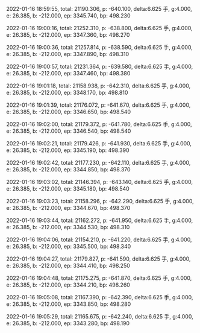 2022-01-16 18:59:55, total: 21190.306, p: -640.100, delta:6.625 手, g:4.000, e: 26.385, b: -212.000, ep: 3345.740, bp: 498.230

2022-01-16 19:00:16, total: 21252.310, p: -638.800, delta:6.625 手, g:4.000, e: 26.385, b: -212.000, ep: 3347.360, bp: 498.270

2022-01-16 19:00:36, total: 21257.814, p: -638.590, delta:6.625 手, g:4.000, e: 26.385, b: -212.000, ep: 3347.890, bp: 498.310

2022-01-16 19:00:57, total: 21231.364, p: -639.580, delta:6.625 手, g:4.000, e: 26.385, b: -212.000, ep: 3347.460, bp: 498.380

2022-01-16 19:01:18, total: 21158.938, p: -642.310, delta:6.625 手, g:4.000, e: 26.385, b: -212.000, ep: 3348.170, bp: 498.810

2022-01-16 19:01:39, total: 21176.072, p: -641.670, delta:6.625 手, g:4.000, e: 26.385, b: -212.000, ep: 3346.650, bp: 498.540

2022-01-16 19:02:00, total: 21179.372, p: -641.780, delta:6.625 手, g:4.000, e: 26.385, b: -212.000, ep: 3346.540, bp: 498.540

2022-01-16 19:02:21, total: 21179.426, p: -641.930, delta:6.625 手, g:4.000, e: 26.385, b: -212.000, ep: 3345.190, bp: 498.390

2022-01-16 19:02:42, total: 21177.230, p: -642.110, delta:6.625 手, g:4.000, e: 26.385, b: -212.000, ep: 3344.850, bp: 498.370

2022-01-16 19:03:02, total: 21146.394, p: -643.140, delta:6.625 手, g:4.000, e: 26.385, b: -212.000, ep: 3345.180, bp: 498.540

2022-01-16 19:03:23, total: 21158.296, p: -642.290, delta:6.625 手, g:4.000, e: 26.385, b: -212.000, ep: 3344.670, bp: 498.370

2022-01-16 19:03:44, total: 21162.272, p: -641.950, delta:6.625 手, g:4.000, e: 26.385, b: -212.000, ep: 3344.530, bp: 498.310

2022-01-16 19:04:06, total: 21154.210, p: -641.220, delta:6.625 手, g:4.000, e: 26.385, b: -212.000, ep: 3345.500, bp: 498.340

2022-01-16 19:04:27, total: 21179.827, p: -641.590, delta:6.625 手, g:4.000, e: 26.385, b: -212.000, ep: 3344.410, bp: 498.250

2022-01-16 19:04:48, total: 21175.275, p: -641.870, delta:6.625 手, g:4.000, e: 26.385, b: -212.000, ep: 3344.210, bp: 498.260

2022-01-16 19:05:08, total: 21167.390, p: -642.390, delta:6.625 手, g:4.000, e: 26.385, b: -212.000, ep: 3343.850, bp: 498.280

2022-01-16 19:05:29, total: 21165.675, p: -642.240, delta:6.625 手, g:4.000, e: 26.385, b: -212.000, ep: 3343.280, bp: 498.190
